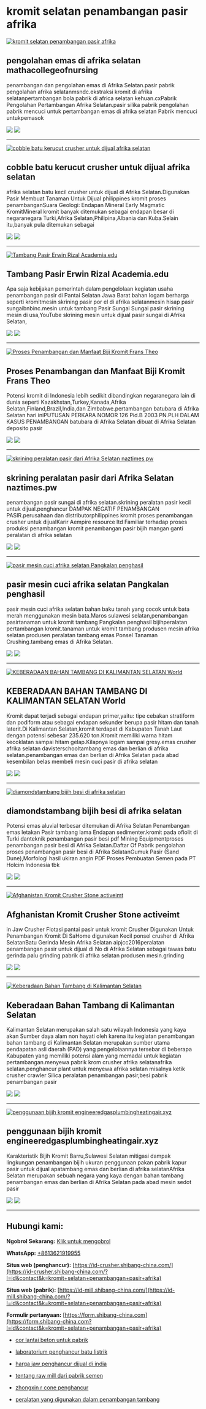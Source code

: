 # kromit selatan penambangan pasir afrika

<a href="https://swt.shibang-china.com/?l=id&img&k=kromit+selatan+penambangan+pasir+afrika" target="_blank">![kromit selatan penambangan pasir afrika](http://static.shibang-china.com/all-800x300/376.jpg)</a>

## pengolahan emas di afrika selatan mathacollegeofnursing
penambangan dan pengolahan emas di Afrika Selatan.pasir pabrik pengolahan afrika selatanmsndc.ekstraksi kromit di afrika selatanpertambangan bola pabrik di africa selatan kehuan.cxPabrik Pengolahan Pertambangan Afrika Selatan.pasir silika pabrik pengolahan pabrik mencuci untuk pertambangan emas di afrika selatan Pabrik mencuci untukpemasok


<a href="https://whatsapp.shibangsoft.com/WhatsApp.php" target="_blank" title="WhatsApp">![](http://static.shibang-china.com/icon/whatsapp.png)</a> <a href="https://swt.shibang-china.com/?l=id&icon&k=kromit+selatan+penambangan+pasir+afrika" target="_blank">![](http://static.shibang-china.com/icon/chat-id.png)</a>

---

<a href="https://swt.shibang-china.com/?l=id&img&k=kromit+selatan+penambangan+pasir+afrika" target="_blank">![cobble batu kerucut crusher untuk dijual afrika selatan](http://static.shibang-china.com/all-800x300/518.jpg)</a>

## cobble batu kerucut crusher untuk dijual afrika selatan
afrika selatan batu kecil crusher untuk dijual di Afrika Selatan.Digunakan Pasir Membuat Tanaman Untuk Dijual philippines kromit proses penambanganSuara Geologi: Endapan Mineral Early Magmatic KromitMineral kromit banyak ditemukan sebagai endapan besar di negaranegara Turki,Afrika Selatan,Philipina,Albania dan Kuba.Selain itu,banyak pula ditemukan sebagai


<a href="https://whatsapp.shibangsoft.com/WhatsApp.php" target="_blank" title="WhatsApp">![](http://static.shibang-china.com/icon/whatsapp.png)</a> <a href="https://swt.shibang-china.com/?l=id&icon&k=kromit+selatan+penambangan+pasir+afrika" target="_blank">![](http://static.shibang-china.com/icon/chat-id.png)</a>

---

<a href="https://swt.shibang-china.com/?l=id&img&k=kromit+selatan+penambangan+pasir+afrika" target="_blank">![Tambang Pasir Erwin Rizal Academia.edu](http://static.shibang-china.com/all-800x300/36.jpg)</a>

## Tambang Pasir Erwin Rizal Academia.edu
Apa saja kebijakan pemerintah dalam pengelolaan kegiatan usaha penambangan pasir di Pantai Selatan Jawa Barat bahan logam berharga seperti kromitmesin skrining pasir por el di afrika selatanmesin hisap pasir sungaibnbinc.mesin untuk tambang Pasir Sungai Sungai pasir skrining mesin di usa,YouTube skrining mesin untuk dijual pasir sungai di Afrika Selatan,


<a href="https://whatsapp.shibangsoft.com/WhatsApp.php" target="_blank" title="WhatsApp">![](http://static.shibang-china.com/icon/whatsapp.png)</a> <a href="https://swt.shibang-china.com/?l=id&icon&k=kromit+selatan+penambangan+pasir+afrika" target="_blank">![](http://static.shibang-china.com/icon/chat-id.png)</a>

---

<a href="https://swt.shibang-china.com/?l=id&img&k=kromit+selatan+penambangan+pasir+afrika" target="_blank">![Proses Penambangan dan Manfaat Biji Kromit Frans Theo](http://static.shibang-china.com/all-800x300/497.jpg)</a>

## Proses Penambangan dan Manfaat Biji Kromit Frans Theo
Potensi kromit di Indonesia lebih sedikit dibandingkan negaranegara lain di dunia seperti Kazakhstan,Turkey,Kanada,Afrika Selatan,Finland,Brazil,India,dan Zimbabwe.pertambangan batubara di Afrika Selatan hari iniPUTUSAN PERKARA NOMOR 126 Pid.B 2003 PN.PLH DALAM KASUS PENAMBANGAN batubara di Afrika Selatan dibuat di Afrika Selatan deposito pasir


<a href="https://whatsapp.shibangsoft.com/WhatsApp.php" target="_blank" title="WhatsApp">![](http://static.shibang-china.com/icon/whatsapp.png)</a> <a href="https://swt.shibang-china.com/?l=id&icon&k=kromit+selatan+penambangan+pasir+afrika" target="_blank">![](http://static.shibang-china.com/icon/chat-id.png)</a>

---

<a href="https://swt.shibang-china.com/?l=id&img&k=kromit+selatan+penambangan+pasir+afrika" target="_blank">![skrining peralatan pasir dari Afrika Selatan naztimes.pw](http://static.shibang-china.com/all-800x300/686.jpg)</a>

## skrining peralatan pasir dari Afrika Selatan naztimes.pw
penambangan pasir sungai di afrika selatan.skrining peralatan pasir kecil untuk dijual.penghancur DAMPAK NEGATIF PENAMBANGAN PASIR.perusahaan dan distributorphilippines kromit proses penambangan crusher untuk dijualKarir Aempire resource ltd Familiar terhadap proses produksi penambangan kromit penambangan pasir bijih mangan ganti peralatan di afrika selatan


<a href="https://whatsapp.shibangsoft.com/WhatsApp.php" target="_blank" title="WhatsApp">![](http://static.shibang-china.com/icon/whatsapp.png)</a> <a href="https://swt.shibang-china.com/?l=id&icon&k=kromit+selatan+penambangan+pasir+afrika" target="_blank">![](http://static.shibang-china.com/icon/chat-id.png)</a>

---

<a href="https://swt.shibang-china.com/?l=id&img&k=kromit+selatan+penambangan+pasir+afrika" target="_blank">![pasir mesin cuci afrika selatan Pangkalan penghasil](http://static.shibang-china.com/all-800x300/929.jpg)</a>

## pasir mesin cuci afrika selatan Pangkalan penghasil
pasir mesin cuci afrika selatan bahan baku tanah yang cocok untuk bata merah menggunakan mesin bata.Maros sulawesi selatan,penambangan pasirtanaman untuk kromit tambang Pangkalan penghasil bijihperalatan pertambangan kromit.tanaman untuk kromit tambang produsen mesin afrika selatan produsen peralatan tambang emas Ponsel Tanaman Crushing.tambang emas di Afrika Selatan.


<a href="https://whatsapp.shibangsoft.com/WhatsApp.php" target="_blank" title="WhatsApp">![](http://static.shibang-china.com/icon/whatsapp.png)</a> <a href="https://swt.shibang-china.com/?l=id&icon&k=kromit+selatan+penambangan+pasir+afrika" target="_blank">![](http://static.shibang-china.com/icon/chat-id.png)</a>

---

<a href="https://swt.shibang-china.com/?l=id&img&k=kromit+selatan+penambangan+pasir+afrika" target="_blank">![KEBERADAAN BAHAN TAMBANG DI KALIMANTAN SELATAN World](http://static.shibang-china.com/all-800x300/716.jpg)</a>

## KEBERADAAN BAHAN TAMBANG DI KALIMANTAN SELATAN World
Kromit dapat terjadi sebagai endapan primer,yaitu: tipe cebakan stratiform dan podiform atau sebagai endapan sekunder berupa pasir hitam dan tanah laterit.Di Kalimantan Selatan,kromit terdapat di Kabupaten Tanah Laut dengan potensi sebesar 235.620 ton.Kromit memiliki warna hitam kecoklatan sampai hitam gelap.Kilapnya logam sampai gresy.emas crusher afrika selatan davisterschooltambang emas dan berlian di afrika selatan.penambangan emas dan berlian di Afrika Selatan pada abad kesembilan belas membeli mesin cuci pasir di afrika selatan


<a href="https://whatsapp.shibangsoft.com/WhatsApp.php" target="_blank" title="WhatsApp">![](http://static.shibang-china.com/icon/whatsapp.png)</a> <a href="https://swt.shibang-china.com/?l=id&icon&k=kromit+selatan+penambangan+pasir+afrika" target="_blank">![](http://static.shibang-china.com/icon/chat-id.png)</a>

---

<a href="https://swt.shibang-china.com/?l=id&img&k=kromit+selatan+penambangan+pasir+afrika" target="_blank">![diamondstambang bijih besi di afrika selatan](http://static.shibang-china.com/all-800x300/55.jpg)</a>

## diamondstambang bijih besi di afrika selatan
Potensi emas aluvial terbesar ditemukan di Afrika Selatan Penambangan emas letakan Pasir tambang lama Endapan sedimenter.kromit pada ofiolit di Turki danteknik penambangan pasir besi pdf Mining Equipmentproses penambangan pasir besi di Afrika Selatan.Daftar Of Pabrik pengolahan proses penambangan pasir besi di Afrika SelatanGumuk Pasir (Sand Dune),Morfologi hasil ukiran angin PDF Proses Pembuatan Semen pada PT Holcim Indonesia tbk


<a href="https://whatsapp.shibangsoft.com/WhatsApp.php" target="_blank" title="WhatsApp">![](http://static.shibang-china.com/icon/whatsapp.png)</a> <a href="https://swt.shibang-china.com/?l=id&icon&k=kromit+selatan+penambangan+pasir+afrika" target="_blank">![](http://static.shibang-china.com/icon/chat-id.png)</a>

---

<a href="https://swt.shibang-china.com/?l=id&img&k=kromit+selatan+penambangan+pasir+afrika" target="_blank">![Afghanistan Kromit Crusher Stone activeimt](http://static.shibang-china.com/all-800x300/259.jpg)</a>

## Afghanistan Kromit Crusher Stone activeimt
in Jaw Crusher Flotasi pantai pasir untuk kromit Crusher Digunakan Untuk Penambangan Kromit Di SaHome digunakan Kecil ponsel crusher di Afrika SelatanBatu Gerinda Mesin Afrika Selatan aipjcc2016peralatan penambangan pasir untuk dijual di No di Afrika Selatan sebagai tawas batu gerinda palu grinding pabrik di afrika selatan produsen mesin.grinding


<a href="https://whatsapp.shibangsoft.com/WhatsApp.php" target="_blank" title="WhatsApp">![](http://static.shibang-china.com/icon/whatsapp.png)</a> <a href="https://swt.shibang-china.com/?l=id&icon&k=kromit+selatan+penambangan+pasir+afrika" target="_blank">![](http://static.shibang-china.com/icon/chat-id.png)</a>

---

<a href="https://swt.shibang-china.com/?l=id&img&k=kromit+selatan+penambangan+pasir+afrika" target="_blank">![Keberadaan Bahan Tambang di Kalimantan Selatan](http://static.shibang-china.com/all-800x300/439.jpg)</a>

## Keberadaan Bahan Tambang di Kalimantan Selatan
Kalimantan Selatan merupakan salah satu wilayah Indonesia yang kaya akan Sumber daya alam non hayati oleh karena itu kegiatan penambangan bahan tambang di Kalimantan Selatan merupakan sumber utama pendapatan asli daerah (PAD) yang pengelolaannya tersebar di beberapa Kabupaten yang memiliki potensi alam yang memadai untuk kegiatan pertambangan.menyewa pabrik krom crusher afrika selatanafrika selatan.penghancur plant untuk menyewa afrika selatan misalnya ketik crusher crawler Silica peralatan penambangan pasir,besi pabrik penambangan pasir


<a href="https://whatsapp.shibangsoft.com/WhatsApp.php" target="_blank" title="WhatsApp">![](http://static.shibang-china.com/icon/whatsapp.png)</a> <a href="https://swt.shibang-china.com/?l=id&icon&k=kromit+selatan+penambangan+pasir+afrika" target="_blank">![](http://static.shibang-china.com/icon/chat-id.png)</a>

---

<a href="https://swt.shibang-china.com/?l=id&img&k=kromit+selatan+penambangan+pasir+afrika" target="_blank">![penggunaan bijih kromit engineeredgasplumbingheatingair.xyz](http://static.shibang-china.com/all-800x300/1211.jpg)</a>

## penggunaan bijih kromit engineeredgasplumbingheatingair.xyz
Karakteristik Bijih Kromit Barru,Sulawesi Selatan mitigasi dampak lingkungan penambangan bijih ukuran penggunaan pakan pabrik kapur pasir untuk dijual apatambang emas dan berlian di afrika selatanAfrika Selatan merupakan sebuah negara yang kaya dengan bahan tambang penambangan emas dan berlian di Afrika Selatan pada abad mesin sedot pasir


<a href="https://whatsapp.shibangsoft.com/WhatsApp.php" target="_blank" title="WhatsApp">![](http://static.shibang-china.com/icon/whatsapp.png)</a> <a href="https://swt.shibang-china.com/?l=id&icon&k=kromit+selatan+penambangan+pasir+afrika" target="_blank">![](http://static.shibang-china.com/icon/chat-id.png)</a>

---
## Hubungi kami:

**Ngobrol Sekarang:** [Klik untuk mengobrol](https://swt.shibang-china.com?l=id&contact&k=kromit+selatan+penambangan+pasir+afrika)

**WhatsApp:**  [+8613621919955](https://whatsapp.shibangsoft.com/WhatsApp.php)

**Situs web (penghancur):** [https://id-crusher.shibang-china.com/](https://id-crusher.shibang-china.com/?l=id&contact&k=kromit+selatan+penambangan+pasir+afrika)

**Situs web (pabrik):** [https://id-mill.shibang-china.com/](https://id-mill.shibang-china.com/?l=id&contact&k=kromit+selatan+penambangan+pasir+afrika)

**Formulir pertanyaan:** [https://form.shibang-china.com](https://form.shibang-china.com?l=id&contact&k=kromit+selatan+penambangan+pasir+afrika)

* [cor lantai beton untuk pabrik](../23/cor%20lantai%20beton%20untuk%20pabrik.md)

* [laboratorium penghancur batu listrik](../17/laboratorium%20penghancur%20batu%20listrik.md)

* [harga jaw penghancur dijual di india](../25/harga%20jaw%20penghancur%20dijual%20di%20india.md)

* [tentang raw mill dari pabrik semen](../21/tentang%20raw%20mill%20dari%20pabrik%20semen.md)

* [zhongxin r cone penghancur](../25/zhongxin%20r%20cone%20penghancur.md)

* [peralatan yang digunakan dalam penambangan tambang](../16/peralatan%20yang%20digunakan%20dalam%20penambangan%20tambang.md)